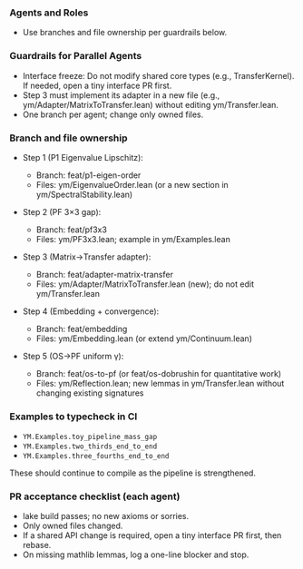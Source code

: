 ### Agents and Roles

- Use branches and file ownership per guardrails below.

### Guardrails for Parallel Agents

- Interface freeze: Do not modify shared core types (e.g., TransferKernel). If needed, open a tiny interface PR first.
- Step 3 must implement its adapter in a new file (e.g., ym/Adapter/MatrixToTransfer.lean) without editing ym/Transfer.lean.
- One branch per agent; change only owned files.

### Branch and file ownership

- Step 1 (P1 Eigenvalue Lipschitz):
  - Branch: feat/p1-eigen-order
  - Files: ym/EigenvalueOrder.lean (or a new section in ym/SpectralStability.lean)

- Step 2 (PF 3×3 gap):
  - Branch: feat/pf3x3
  - Files: ym/PF3x3.lean; example in ym/Examples.lean

- Step 3 (Matrix→Transfer adapter):
  - Branch: feat/adapter-matrix-transfer
  - Files: ym/Adapter/MatrixToTransfer.lean (new); do not edit ym/Transfer.lean

- Step 4 (Embedding + convergence):
  - Branch: feat/embedding
  - Files: ym/Embedding.lean (or extend ym/Continuum.lean)

- Step 5 (OS→PF uniform γ):
  - Branch: feat/os-to-pf (or feat/os-dobrushin for quantitative work)
  - Files: ym/Reflection.lean; new lemmas in ym/Transfer.lean without changing existing signatures

### Examples to typecheck in CI

- `YM.Examples.toy_pipeline_mass_gap`
- `YM.Examples.two_thirds_end_to_end`
- `YM.Examples.three_fourths_end_to_end`

These should continue to compile as the pipeline is strengthened.

### PR acceptance checklist (each agent)

- lake build passes; no new axioms or sorries.
- Only owned files changed.
- If a shared API change is required, open a tiny interface PR first, then rebase.
- On missing mathlib lemmas, log a one-line blocker and stop.

